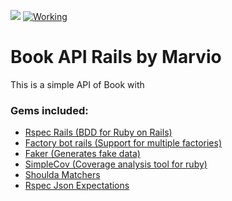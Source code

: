 <a href="https://codeclimate.com/github/marviorocha/book-api-marvio/maintainability"><img src="https://api.codeclimate.com/v1/badges/94bef2669aa5e601473d/maintainability" /></a>
[![Working](https://img.shields.io/badge/code_style-rubocop-brightgreen.svg)](https://github.com/rubocop/rubocop)

# Book API Rails by Marvio

This is a simple API of Book with

### Gems included:

- [Rspec Rails (BDD for Ruby on Rails)](https://github.com/rspec/rspec-rails)
- [Factory bot rails (Support for multiple factories)](https://github.com/thoughtbot/factory_bot_rails)
- [Faker (Generates fake data)](https://github.com/faker-ruby/faker)
- [SimpleCov (Coverage analysis tool for ruby)](https://github.com/simplecov-ruby/simplecov)
- [Shoulda Matchers]()
- [Rspec Json Expectations]()
